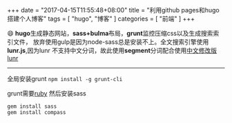 +++
date = "2017-04-15T11:55:48+08:00"
title = "利用github pages和hugo搭建个人博客"
tags = [ "hugo", "博客" ]
categories = [ "前端" ]
+++

:smile:
**hugo**生成静态网站，**sass+bulma**布局，**grunt**监控压缩css以及生成搜索索引文件，
放弃使用gulp是因为node-sass总是安装不上。全文搜索引擎使用**lunr.js**,因为lunr
不支持中文分词，故此使用**segment**分词配合使用[中文修改版lunr](https://github.com/codepiano/lunr.js)

-----------------------

全局安装grunt `npm install -g grunt-cli` 

grunt需要<a href="http://rubyinstaller.org/downloads/" target="_blank">ruby</a>
然后安装sass
```
gem install sass
gem install compass
```
